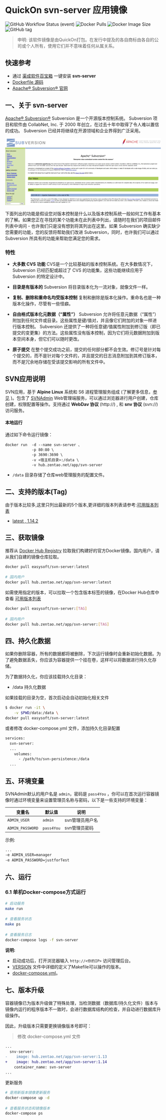 <!-- 该文档是模板生成，手动修改的内容会被覆盖，详情参见：https://github.com/quicklyon/template-toolkit -->
# QuickOn svn-server 应用镜像

![GitHub Workflow Status (event)](https://img.shields.io/github/actions/workflow/status/quicklyon/svn-server-docker/docker.yml?style=flat-square)
![Docker Pulls](https://img.shields.io/docker/pulls/easysoft/svn-server?style=flat-square)
![Docker Image Size](https://img.shields.io/docker/image-size/easysoft/svn-server?style=flat-square)
![GitHub tag](https://img.shields.io/github/v/tag/quicklyon/svn-server-docker?style=flat-square)

> 申明: 该软件镜像是由QuickOn打包。在发行中提及的各自商标由各自的公司或个人所有，使用它们并不意味着任何从属关系。

## 快速参考

- 通过 [渠成软件百宝箱](https://www.qucheng.com/app-install/install-svn-server.html) 一键安装 **svn-server**
- [Dockerfile 源码](https://github.com/quicklyon/svn-docker)
 - [Apache® Subversion® 官网](https://subversion.apache.org/)

## 一、关于 svn-server

<!-- 这里写应用的【介绍信息】 -->

[Apache® Subversion®](https://subversion.apache.org/)  Subversion 是一个开源版本控制系统。 Subversion 项目和软件由 CollabNet, Inc. 于 2000 年创立，在过去十年中取得了令人难以置信的成功。 Subversion 已经并将继续在开源领域和企业界得到广泛采用。

![screenshots](https://github.com/quicklyon/svn-docker/blob/quickon/.template/svn_screenshots.png)

<!-- 这里写应用的【附加信息】 -->

下面列出的功能是假设您对版本控制是什么以及版本控制系统一般如何工作有基本的了解。如果您正在寻找的某个功能未在此列表中列出，请随时在我们的项目邮件列表中询问 - 也许我们只是没有想到将其列出在这里。如果 Subversion 确实缺少您需要的功能，您的反馈将帮助我们改进 Subversion，同时，也许我们可以通过 Subversion 所具有的功能来帮助您满足您的需求。

### 特性

- **大多数 CVS 功能**
CVS是一个比较基础的版本控制系统。在大多数情况下，Subversion 已经匹配或超过了 CVS 的功能集，这些功能继续应用于 Subversion 的特定设计中。

- **目录是有版本的**
Subversion 将目录版本化为一流对象，就像文件一样。

- **复制、删除和重命名均受版本控制**
复制和删除是版本化操作。重命名也是一种版本化操作，尽管有一些怪癖。

- **自由格式版本化元数据（“属性”）**
Subversion 允许将任意元数据（“属性”）附加到任何文件或目录。这些属性是键/值对，并且像它们附加的对象一样进行版本控制。 Subversion 还提供了一种将任意键/值属性附加到修订版（即已提交的变更集）的方法。这些属性没有版本控制，因为它们将元数据附加到版本空间本身，但它们可以随时更改。

- **原子提交**
在整个提交成功之前，提交的任何部分都不会生效。修订号是针对每个提交的，而不是针对每个文件的，并且提交的日志消息附加到其修订版本，而不是冗余地存储在受该提交影响的所有文件中。

## SVN应用说明

SVN应用，基于 **Alpine Linux** 系统和 S6 进程管理服务组成 (了解更多信息，[参见](https://github.com/smebberson/docker-alpine) )。包含了 [SVNAdmin](https://github.com/mfreiholz/iF.SVNAdmin) Web管理端服务，可以通过浏览器进行用户创建，仓库创建，权限配置等操作。支持通过 **WebDav 协议** (http://) , 和 **snv 协议** (svn://) 访问服务。

#### 本地运行

通过如下命令运行镜像：

```
docker run  -d --name svn-server 、
            -p 80:80 \
            -p 3690:3690 \
            -v <宿主机目录>:/data \
            -v hub.zentao.net/app/svn-server
```

- `/data` 目录存储了仓库web管理服务的配置文件。

## 二、支持的版本(Tag)

由于版本比较多,这里只列出最新的5个版本,更详细的版本列表请参考:[可用版本列表](https://hub.docker.com/r/easysoft/svn-server/tags/)

<!-- 这里是镜像的【Tag】信息，通过命令维护，详情参考：https://github.com/quicklyon/template-toolkit -->
- [latest , 1.14.2](https://subversion.apache.org/docs/release-notes/1.14.html)

## 三、获取镜像

推荐从 [Docker Hub Registry](https://hub.docker.com/r/easysoft/svn-server) 拉取我们构建好的官方Docker镜像。国内用户，请从我们自建的镜像仓库拉取。

```bash
docker pull easysoft/svn-server:latest

# 国内用户
docker pull hub.zentao.net/app/svn-server:latest
```

如需使用指定的版本，可以拉取一个包含版本标签的镜像，在Docker Hub仓库中查看 [可用版本列表](https://hub.docker.com/r/easysoft/svn-server/tags/)

```bash
docker pull easysoft/svn-server:[TAG]

# 国内用户
docker pull hub.zentao.net/app/svn-server:[TAG]
```

## 四、持久化数据

如果你删除容器，所有的数据都将被删除，下次运行镜像时会重新初始化数据。为了避免数据丢失，你应该为容器提供一个挂在卷，这样可以将数据进行持久化存储。

为了数据持久化，你应该挂载持久化目录：

- /data 持久化数据

如果挂载的目录为空，首次启动会自动初始化相关文件

```bash
$ docker run -it \
    -v $PWD/data:/data \
docker pull easysoft/svn-server:latest
```

或者修改 docker-compose.yml 文件，添加持久化目录配置

```bash
services:
  svn-server:
  ...
    volumes:
      - /path/to/svn-persistence:/data
  ...
```

## 五、环境变量

<!-- 这里写应用的【环境变量信息】 -->

SVNAdmin默认的用户名是 `admin`，密码是 `pass4You` ，你可以在首次运行容器镜像时通过环境变量来设置管理员名称与密码，以下是一些支持的环境变量：


| 变量名 | 默认值 | 说明 |
| --- | --- | --- |
| `ADMIN_USER` | `admin` |  svn管理员用户名 |
| `ADMIN_PASSWORD` | `pass4You` | svn管理员密码 |


示例:

```sh
...
-e ADMIN_USER=manager
-e ADMIN_PASSWORD=justforTest
```

## 六、运行

### 6.1 单机Docker-compose方式运行

```bash
# 启动服务
make run

# 查看服务状态
make ps

# 查看服务日志
docker-compose logs -f svn-server

```

<!-- 这里写应用的【make命令的备注信息】位于文档最后端 -->

**说明:**

- 启动成功后，打开浏览器输入 `http://<你的IP>` 访问管理后台。
- [VERSION](https://github.com/quicklyon/svn-docker/blob/main/VERSION) 文件中详细的定义了Makefile可以操作的版本。
- [docker-compose.yml](https://github.com/quicklyon/svn-docker/blob/main/docker-compose.yml)。

## 七、版本升级

<!-- 这里是应用的【应用升级】信息，通过命令维护，详情参考：https://github.com/quicklyon/doc-toolkit -->
容器镜像已为版本升级做了特殊处理，当检测数据（数据库/持久化文件）版本与镜像内运行的程序版本不一致时，会进行数据库结构的检查，并自动进行数据库升级操作。

因此，升级版本只需要更换镜像版本号即可：

> 修改 docker-compose.yml 文件

```diff
...
  snv-server:
-    image: hub.zentao.net/app/svn-server:1.13
+    image: hub.zentao.net/app/svn-server:1.14
    container_name: svn-server
...
```

更新服务

```bash
# 是用新版本镜像更新服务
docker-compose up -d

# 查看服务状态和镜像版本
docker-compose ps
```